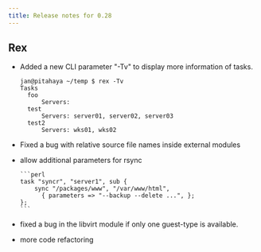 ```yaml
---
title: Release notes for 0.28
---
```


## Rex

-   Added a new CLI parameter "-Tv" to display more information of tasks.

        jan@pitahaya ~/temp $ rex -Tv
        Tasks
          foo                            
              Servers: 
          test                           
              Servers: server01, server02, server03
          test2                          
              Servers: wks01, wks02


-   Fixed a bug with relative source file names inside external modules

-   allow additional parameters for rsync

        ```perl
        task "syncr", "server1", sub {
            sync "/packages/www", "/var/www/html",
              { parameters => "--backup --delete ...", };
        };
        ```

-   fixed a bug in the libvirt module if only one guest-type is available.

-   more code refactoring


